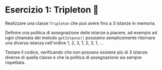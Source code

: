 # Esercizio 1: Tripleton 🛴

Realizzare una classe `Tripleton` che può avere fino a 3 istanze in memoria.

Definire una politica di assegnazione delle istanze a piacere, ad esempio ad ogni chiamata del metodo `getIstance()`
possiamo semplicemente ritornare una diversa istanza nell'ordine 1, 2, 3, 1, 2, 3, 1, ...

Testare il codice, verificando che non possano esistere più di 3 istanze diverse di quella classe
e che la politica di assegnazione sia sempre rispettata.